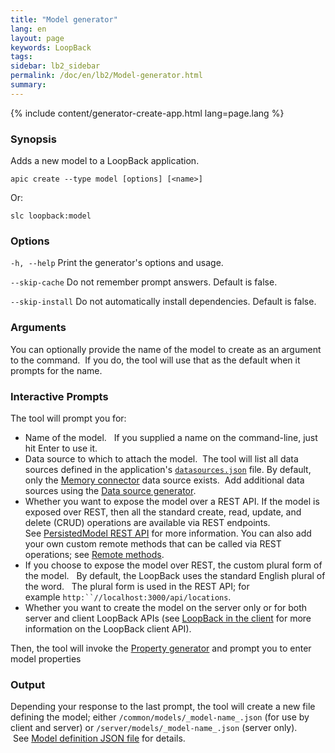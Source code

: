 ```yaml
---
title: "Model generator"
lang: en
layout: page
keywords: LoopBack
tags:
sidebar: lb2_sidebar
permalink: /doc/en/lb2/Model-generator.html
summary:
---
```


{% include content/generator-create-app.html lang=page.lang %}

### Synopsis

Adds a new model to a LoopBack application.

```shell
apic create --type model [options] [<name>]
```

Or:

```shell
slc loopback:model
```

### Options

`-h, --help`
Print the generator's options and usage.

`--skip-cache`
Do not remember prompt answers. Default is false.

`--skip-install`
Do not automatically install dependencies. Default is false.

### Arguments

You can optionally provide the name of the model to create as an argument to the command. 
If you do, the tool will use that as the default when it prompts for the name.

### Interactive Prompts

The tool will prompt you for:

* Name of the model.  
  If you supplied a name on the command-line, just hit Enter to use it.
* Data source to which to attach the model. 
  The tool will list all data sources defined in the application's [`datasources.json`](/doc/{{page.lang}}/lb2/datasources.json.html) file.
  By default, only the [Memory connector](/doc/{{page.lang}}/lb2/Memory-connector.html) data source exists. 
  Add additional data sources using the [Data source generator](/doc/{{page.lang}}/lb2/Data-source-generator.html).
* Whether you want to expose the model over a REST API.
  If the model is exposed over REST, then all the standard create, read, update, and delete (CRUD) operations are available via REST endpoints.
  See [PersistedModel REST API](/doc/{{page.lang}}/lb2/PersistedModel-REST-API.html) for more information.
  You can also add your own custom remote methods that can be called via REST operations; see [Remote methods](/doc/{{page.lang}}/lb2/Remote-methods.html).
* If you choose to expose the model over REST, the custom plural form of the model.  
  By default, the LoopBack uses the standard English plural of the word.  
  The plural form is used in the REST API; for example `http:``//localhost:3000/api/locations`.
* Whether you want to create the model on the server only or for both server and client LoopBack APIs
  (see [LoopBack in the client](/doc/{{page.lang}}/lb2/LoopBack-in-the-client.html) for more information on the LoopBack client API).

Then, the tool will invoke the [Property generator](/doc/{{page.lang}}/lb2/Property-generator.html) and prompt you to enter model properties

### Output

Depending your response to the last prompt, the tool will create a new file defining the model; either `/common/models/_model-name_.json` (for use by client and server) or `/server/models/_model-name_.json` (server only).  See [Model definition JSON file](/doc/{{page.lang}}/lb2/Model-definition-JSON-file.html) for details.
